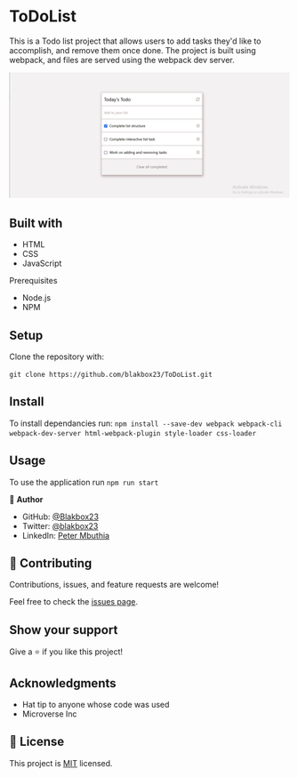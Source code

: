 # ToDoList
This is a Todo list project that allows users to add tasks they'd like to accomplish, and remove them once done. The project is built using webpack, and files are served using the webpack dev server.

![screenshot](assets/screenshot.png)

## Built with
- HTML
- CSS
- JavaScript

Prerequisites
 -  Node.js
 -  NPM

## Setup

Clone the repository with:

`git clone https://github.com/blakbox23/ToDoList.git`

## Install
To install dependancies run:
`npm install --save-dev webpack webpack-cli webpack-dev-server html-webpack-plugin style-loader css-loader` 

## Usage
To use the application run
`npm run start`

👤 **Author**

- GitHub: [@Blakbox23](https://github.com/blakbox23)
- Twitter: [@blakbox23](https://twitter.com/blakbox23)
- LinkedIn: [Peter Mbuthia](https://www.linkedin.com/in/peter-mbuthia)

## 🤝 Contributing

Contributions, issues, and feature requests are welcome!

Feel free to check the [issues page](https://github.com/abrormukimov/awesomebooks/issues).

## Show your support

Give a ⭐️ if you like this project!

## Acknowledgments

- Hat tip to anyone whose code was used
- Microverse Inc


## 📝 License

This project is [MIT](./MIT.md) licensed.




